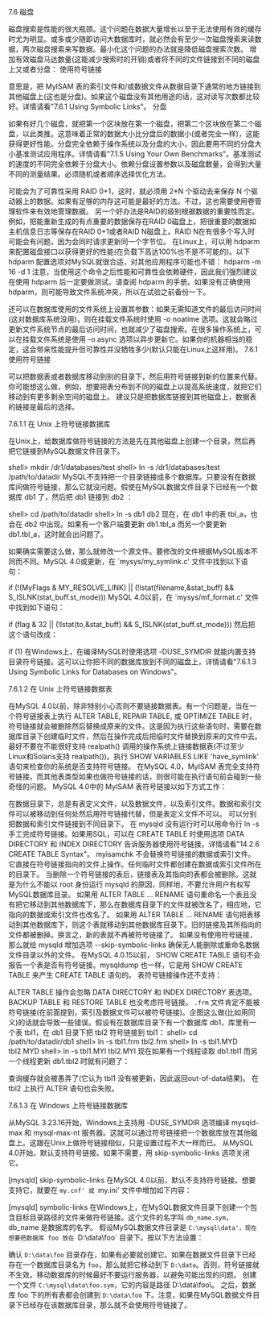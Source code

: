 7.6 磁盘

磁盘搜索是性能的很大瓶颈。这个问题在数据大量增长以至于无法使用有效的缓存时尤为明显。或多或少随即访问大数据库时，就必然会有至少一次磁盘搜索来读数据，两次磁盘搜索来写数据。最小化这个问题的办法就是降低磁盘搜索次数。
增加有效磁盘马达数量(这能减少搜索时的开销)或者将不同的文件链接到不同的磁盘上又或者分盘：
使用符号链接

意思是，把 MyISAM 表的索引文件和/或数据文件从数据目录下通常的地方链接到其他磁盘上(这也是分盘)。如果这个磁盘没有其他用途的话，这对读写次数都比较好。详情请看"7.6.1 Using Symbolic Links"。
分盘

如果有好几个磁盘，就把第一个区块放在第一个磁盘，把第二个区块放在第二个磁盘，以此类推。这意味着正常的数据大小比分盘后的数据小(或者完全一样)，这能获得更好性能。分盘完全依赖于操作系统以及分盘的大小，因此要用不同的分盘大小基准测试应用程序。详情请看"7.1.5 Using Your Own Benchmarks"。基准测试的速度的不同完全依赖于分盘大小。依赖分盘设置参数以及磁盘数量，会得到大量不同的测量结果。必须随机或者顺序选择优化方法。

可能会为了可靠性采用 RAID 0+1，这时，就必须用 2*N 个驱动去来保存 N 个驱动器上的数据。如果有足够的内存这可能是最好的方法。不过，这也需要使用卷管理软件来有效地管理数据。
另一个好办法是RAID的级别根据数据的重要性而定。例如，把能重新生成的有点重要的数据保存在RAID 0磁盘上，把很重要的数据如主机信息日志等保存在RAID 0+1或者RAID N磁盘上。RAID N在有很多个写入时可能会有问题，因为会同时请求更新同一个字节位。
在Linux上，可以用 hdparm 来配置磁盘接口以获得更好的性能(在负载下高达100%也不是不可能的)。以下 hdparm 配置选项对MySQL就很合适，对其他应用程序可能也不错：
hdparm -m 16 -d 1
注意，当使用这个命令之后性能和可靠性会依赖硬件，因此我们强烈建议在使用 hdparm 后一定要做测试。请查阅 hdparm 的手册。如果没有正确使用 hdparm，则可能导致文件系统冲突，所以在试验之前备份一下。

还可以在数据库使用的文件系统上设置其参数：如果无需知道文件的最后访问时间(这对数据库系统没用)，则在挂载文件系统时使用 -o noatime 选项。这就会略过更新文件系统节点的最后访问时间，也就减少了磁盘搜索。在很多操作系统上，可以在挂载文件系统是使用 -o async 选项以异步更新它。如果你的机器相当的稳定，这会带来性能提升但可靠性并没牺牲多少(默认只能在Linux上这样用)。
7.6.1 使用符号链接

可以把数据表或者数据库移动到别的目录下，然后用符号链接到新的位置来代替。你可能想这么做，例如，想要把表分布到不同的磁盘上以提高系统速度，就把它们移动到有更多剩余空间的磁盘上。
建议只是把数据库链接到其他磁盘上，数据表的链接是最后的选择。


7.6.1.1 在 Unix 上符号链接数据库

在Unix上，给数据库做符号链接的方法是先在其他磁盘上创建一个目录，然后再把它链接到MySQL数据文件目录下。

shell> mkdir /dr1/databases/test
shell> ln -s /dr1/databases/test /path/to/datadir
MySQL不支持把一个目录链接成多个数据库。只要没有在数据库间做符号链接，那么它就没问题。假使在MySQL数据文件目录下已经有一个数据库 db1 了，然后把 db1 链接到 db2 ：

shell> cd /path/to/datadir
shell> ln -s db1 db2
现在，在 db1 中的表 tbl_a，也会在 db2 中出现。如果有一个客户端要更新 db1.tbl_a 而另一个要更新 db1.tbl_a，这时就会出问题了。


如果确实需要这么做，那么就修改一个源文件。要修改的文件根据MySQL版本不同而不同。MySQL 4.0或更新，在 `mysys/my_symlink.c' 文件中找到以下语句：

if (!(MyFlags & MY_RESOLVE_LINK) ||
    (!lstat(filename,&stat_buff) && S_ISLNK(stat_buff.st_mode)))
MySQL 4.0以前，在 `mysys/mf_format.c' 文件中找到如下语句：

if (flag & 32 || (!lstat(to,&stat_buff) && S_ISLNK(stat_buff.st_mode)))
然后把这个语句改成：

if (1)
在Windows上，在编译MySQL时使用选项 -DUSE_SYMDIR 就能内置支持目录符号链接。这可以让你把不同的数据库放到不同的磁盘上，详情请看"7.6.1.3 Using Symbolic Links for Databases on Windows"。


7.6.1.2 在 Unix 上符号链接数据表

在MySQL 4.0以前，除非特别小心否则不要链接数据表。有一个问题是，当在一个符号链接表上执行 ALTER TABLE, REPAIR TABLE, 或 OPTIMIZE TABLE 时，符号链接就会被删除然后替换成原来的文件。这是因为执行这些语句时，需要在数据库目录下创建临时文件，然后在操作完成后把临时文件替换到原来的文件中去。
最好不要在不能很好支持 realpath() 调用的操作系统上链接数据表(不过至少Linux和Solaris支持 realpath())。执行 SHOW VARIABLES LIKE 'have_symlink' 语句来检查你的系统是否支持符号链接。
在MySQL 4.0，MyISAM 表完全支持符号链接。而其他表类型如果也做符号链接的话，则很可能在执行语句前会碰到一些奇怪的问题。
MySQL 4.0中的 MyISAM 表符号链接以如下方式工作：


在数据目录下，总是有表定义文件，以及数据文件，以及索引文件。数据和索引文件可以被移动到任何处然后用符号链接代替，但是表定义文件不可以。
可以分别把数据和索引文件链接到不同目录下。
在 mysqld 没有运行时可以用命令行 ln -s 手工完成符号链接。如果用SQL，可以在 CREATE TABLE 时使用选项 DATA DIRECTORY 和 INDEX DIRECTORY 告诉服务器使用符号链接。详情请看"14.2.6 CREATE TABLE Syntax"。
myisamchk 不会替换符号链接的数据或索引文件。它直接在符号链接指向的文件上操作。任何临时文件都创建在数据或索引文件所在的目录下。
当删除一个符号链接的表后，链接表及其指向的表都会被删除。这就是为什么不能以 root 身份运行 mysqld 的原因，同样地，不要允许用户有权写MySQL数据库目录。
如果用 ALTER TABLE ... RENAME 语句重命名一个表且没有把它移动到其他数据库下，那么在数据库目录下的文件就被改名了，相应地，它指向的数据或索引文件也改名了。
如果用 ALTER TABLE ... RENAME 语句把表移动到其他数据库下，则这个表就移动到其他数据库目录下。旧的链接及其所指向的文件都被删掉。换言之，新的表就不再被符号链接了。
如果没有使用符号链接，那么就给 mysqld 增加选项 --skip-symbolic-links
确保无人能删除或重命名数据文件目录以外的文件。
在MySQL 4.0.15以前， SHOW CREATE TABLE 语句不会报告一个表是否有符号链接。mysqldump 也一样，它是用 SHOW CREATE TABLE 来产生 CREATE TABLE 语句的。
表符号链接操作还不支持：


ALTER TABLE 操作会忽略 DATA DIRECTORY 和 INDEX DIRECTORY 表选项。
BACKUP TABLE 和 RESTORE TABLE 也没考虑符号链接。
`.frm` 文件肯定不能被符号链接(在前面提到，索引及数据文件可以被符号链接)。企图这么做(比如用同义)的话就会导致一些错误。假设有在数据库目录下有一个数据库 db1，库里有一个表 tbl1，在 db1 目录下把 tbl2 符号链接到 tbl1：
shell> cd /path/to/datadir/db1
shell> ln -s tbl1.frm tbl2.frm
shell> ln -s tbl1.MYD tbl2.MYD
shell> ln -s tbl1.MYI tbl2.MYI
现在如果有一个线程读取 db1.tbl1 而另一个线程更新 db1.tbl2 时就有问题了：

查询缓存就会被愚弄了(它认为 tbl1 没有被更新，因此返回out-of-data结果)。
在 tbl2 上执行 ALTER 语句也会失败。

7.6.1.3 在 Windows 上符号链接数据库

从MySQL 3.23.16开始，Windows上支持用 -DUSE_SYMDIR 选项编译 mysqld-max 和 mysql-max-nt 服务器。这就可以通过符号链接把一个数据库放在其他磁盘上。这跟在Unix上做符号链接相似，只是设置过程不大一样而已。
从MySQL 4.0开始，默认支持符号链接。如果不需要，用 skip-symbolic-links 选项关闭它。

[mysqld]
skip-symbolic-links
在MySQL 4.0以前，默认不支持符号链接。想要支持它，就要在 `my.cnf' 或 `my.ini' 文件中增加如下内容：

[mysqld]
symbolic-links
在Windows上，在MySQL数据文件目录下创建一个包含目标目录路径的文件来做符号链接。这个文件的名字叫 `db_name.sym`，db_name 是数据库的名字。
假设MySQL数据文件目录是 `C:\mysql\data'，现在想要把数据库 foo 放在 `D:\data\foo` 目录下。按以下方法设置：


确认 `D:\data\foo` 目录存在，如果有必要就创建它。如果在数据文件目录下已经存在一个数据库目录名为 `foo`，那么就把它移动到下 `D:\data`。否则，符号链接就不生效。移动数据库的时候最好不要运行服务器，以避免可能出现的问题。
创建一个文件 `C:\mysql\data\foo.sym`，它的内容是路径 D:\data\foo\。
之后，数据库 foo 下的所有表都会创建到
`D:\data\foo` 下。注意，如果在MySQL数据文件目录下已经存在该数据库目录，那么就不会使用符号链接了。